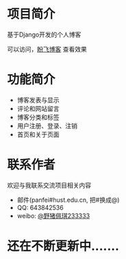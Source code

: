 # 项目简介
基于Django开发的个人博客

可以访问，[盼飞博客](http://www.panfei.top/) 查看效果

# 功能简介

* 博客发表与显示
* 评论和网站留言
* 博客分类和标签
* 用户注册、登录、注销
* 首页和关于页面


# 联系作者
欢迎与我联系交流项目相关内容

* 邮件(panfei#hust.edu.cn, 把#换成@)
* QQ: 643842536
* weibo: [@野猪佩琪233333](https://weibo.com/5617050203/)

# 还在不断更新中.......
